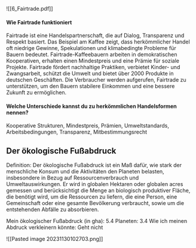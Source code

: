 ![[6_Fairtrade.pdf]]

#### Wie Fairtrade funktioniert
Fairtrade ist eine Handelspartnerschaft, die auf Dialog, Transparenz und Respekt basiert. Das Beispiel am Kaffee zeigt, dass herkömmlicher Handel oft niedrige Gewinne, Spekulationen und klimabedingte Probleme für Bauern bedeutet. Fairtrade-Kaffeebauern arbeiten in demokratischen Kooperativen, erhalten einen Mindestpreis und eine Prämie für soziale Projekte. Fairtrade fördert nachhaltige Praktiken, verbietet Kinder- und Zwangsarbeit, schützt die Umwelt und bietet über 2000 Produkte in deutschen Geschäften. Die Verbraucher werden aufgerufen, Fairtrade zu unterstützen, um den Bauern stabilere Einkommen und eine bessere Zukunft zu ermöglichen.

#### Welche Unterschiede kannst du zu herkömmlichen Handelsformen nennen?

Kooperative Strukturen, Mindestpreis, Prämien, Umweltstandards, Arbeitsbedingungen, Transparenz, Mitbestimmungsrecht

## Der ökologische Fußabdruck

Definition: Der ökologische Fußabdruck ist ein Maß dafür, wie stark der menschliche Konsum und die Aktivitäten den Planeten belasten, insbesondere in Bezug auf Ressourcenverbrauch und Umweltauswirkungen. Er wird in globalen Hektaren oder globalen acres gemessen und berücksichtigt die Menge an biologisch produktiver Fläche, die benötigt wird, um die Ressourcen zu liefern, die eine Person, eine Gemeinschaft oder eine gesamte Bevölkerung verbraucht, sowie um die entstehenden Abfälle zu absorbieren.

Mein ökologischer Fußabdruck (in gha): 5.4
Planeten: 3.4
Wie ich meinen Abdruck verkleinern könnte: Geht nicht

![[Pasted image 20231130102703.png]]
